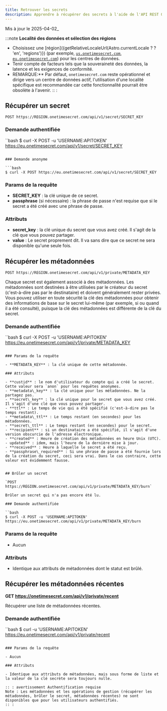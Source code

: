 ```yaml
---
title: Retrouver les secrets
description: Apprendre à récupérer des secrets à l'aide de l'API REST Onetime Secret, avec prise en charge des accès authentifiés et anonymes.
---
```


Mis à jour le 2025-04-02_

:::note
**Localité des données et sélection des régions**
- Choisissez une [région]({getRelativeLocaleUrl(Astro.currentLocale ? ? 'en', 'regions')}) (par exemple, [`us.onetimesecret.com`](https://us.onetimesecret.com/), [`eu.onetimesecret.com`](https://eu.onetimesecret.com/)) pour les centres de données.
- Tenir compte de facteurs tels que la souveraineté des données, la latence et les exigences de conformité.
- REMARQUE:** Par défaut, `onetimesecret.com` reste opérationnel et dirige vers un centre de données actif, l'utilisation d'une localité spécifique est recommandée car cette fonctionnalité pourrait être obsolète à l'avenir.
:: :

## Récupérer un secret

`POST https://REGION.onetimesecret.com/api/v1/secret/SECRET_KEY`

### Demande authentifiée

``bash
$ curl -X POST -u 'USERNAME:APITOKEN' https://eu.onetimesecret.com/api/v1/secret/SECRET_KEY
```

### Demande anonyme

```bash
$ curl -X POST https://eu.onetimesecret.com/api/v1/secret/SECRET_KEY
```

### Params de la requête

- **SECRET_KEY** : la clé unique de ce secret.
- **passphrase** (si nécessaire) : la phrase de passe n'est requise que si le secret a été créé avec une phrase de passe.

### Attributs

- **secret_key** : la clé unique du secret que vous avez créé. Il s'agit de la clé que vous pouvez partager.
- **value** : Le secret proprement dit. Il va sans dire que ce secret ne sera disponible qu'une seule fois.

## Récupérer les métadonnées

`POST https://REGION.onetimesecret.com/api/v1/private/METADATA_KEY`

Chaque secret est également associé à des métadonnées. Les métadonnées sont destinées à être utilisées par le créateur du secret (c'est-à-dire pas par le destinataire) et doivent généralement rester privées. Vous pouvez utiliser en toute sécurité la clé des métadonnées pour obtenir des informations de base sur le secret lui-même (par exemple, si ou quand il a été consulté), puisque la clé des métadonnées est différente de la clé du secret.

### Demande authentifiée

``bash
$ curl -X POST -u 'USERNAME:APITOKEN' https://eu.onetimesecret.com/api/v1/private/METADATA_KEY
```

### Params de la requête

- **METADATA_KEY** : la clé unique de cette métadonnée.

### Attributs

- **custid** : le nom d'utilisateur du compte qui a créé le secret. Cette valeur sera `anon` pour les requêtes anonymes.
- **metadata\_key** : la clé unique pour les métadonnées. Ne la partagez pas.
- **secret\_key** : la clé unique pour le secret que vous avez créé. Il s'agit d'une clé que vous pouvez partager.
- **ttl** : Le temps de vie qui a été spécifié (c'est-à-dire pas le temps restant).
- **metadata\_ttl** : Le temps restant (en secondes) pour les métadonnées.
- **secret\_ttl** : Le temps restant (en secondes) pour le secret.
- **recipient** : si un destinataire a été spécifié, il s'agit d'une version obscurcie de l'adresse électronique.
- **created** : Heure de création des métadonnées en heure Unix (UTC).
- updated** : idem, mais l'heure de la dernière mise à jour.
- **received** : Heure à laquelle le secret a été reçu.
- **passphrase\_required** : Si une phrase de passe a été fournie lors de la création du secret, ceci sera vrai. Dans le cas contraire, cette valeur est évidemment fausse.


## Brûler un secret

`POST https://REGION.onetimesecret.com/api/v1/private/METADATA_KEY/burn`

Brûler un secret qui n'a pas encore été lu.

### Demande authentifiée

``bash
$ curl -X POST -u 'USERNAME:APITOKEN' https://eu.onetimesecret.com/api/v1/private/METADATA_KEY/burn
```

### Params de la requête

- Aucun

### Attributs

- Identique aux attributs de métadonnées dont le statut est brûlé.

## Récupérer les métadonnées récentes

**GET https://onetimesecret.com/api/v1/private/recent**

Récupérer une liste de métadonnées récentes.

### Demande authentifiée

``bash
$ curl -u 'USERNAME:APITOKEN' https://eu.onetimesecret.com/api/v1/private/recent
```

### Params de la requête

- Aucun

### Attributs

- Identique aux attributs de métadonnées, mais sous forme de liste et la valeur de la clé secrète sera toujours nulle.

:: : avertissement Authentification requise
Note : Les métadonnées et les opérations de gestion (récupérer les métadonnées, brûler le secret, métadonnées récentes) ne sont disponibles que pour les utilisateurs authentifiés.
:: :
